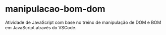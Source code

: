 # manipulacao-bom-dom
Atividade de JavaScript com base no treino de manipulação de DOM e BOM em JavaScript através do VSCode.
